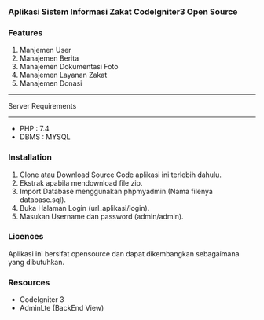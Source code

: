### Aplikasi Sistem Informasi Zakat CodeIgniter3 Open Source


### Features

1. Manjemen User
2. Manajemen Berita
2. Manajemen Dokumentasi Foto
3. Manajemen Layanan Zakat
4. Manajemen Donasi

*******************
Server Requirements
*******************

- PHP : 7.4
- DBMS : MYSQL

### Installation

1. Clone atau Download Source Code aplikasi ini terlebih dahulu.
2. Ekstrak apabila mendownload file zip.
3. Import Database menggunakan phpmyadmin.(Nama filenya database.sql).
3. Buka Halaman Login (url_aplikasi/login).
4. Masukan Username dan password (admin/admin).

### Licences

Aplikasi ini bersifat opensource dan dapat dikembangkan sebagaimana yang dibutuhkan.

### Resources

- CodeIgniter 3
- AdminLte (BackEnd View)
